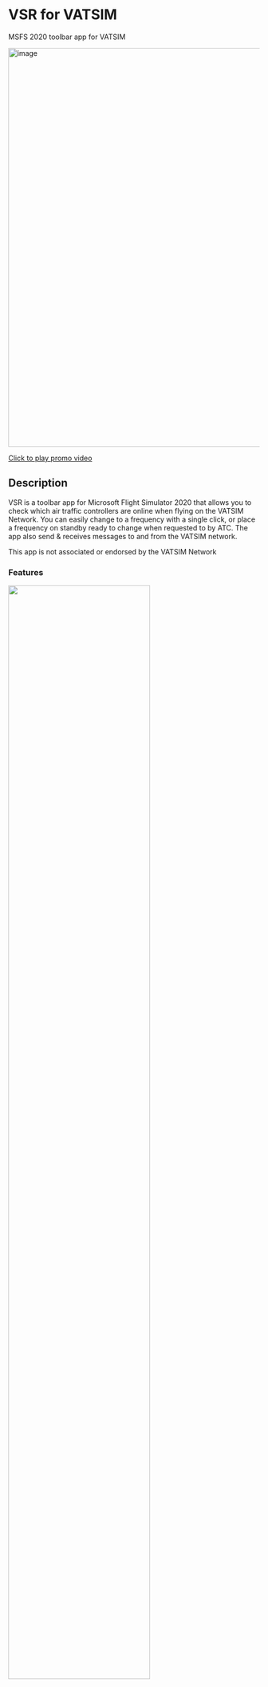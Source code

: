 # VSR for VATSIM 


MSFS 2020 toolbar app for VATSIM


<a href="https://www.youtube.com/watch?v=Xp72yo8IUcY" target="_blank"> <img width="800" alt="image" src="https://user-images.githubusercontent.com/4178804/178738153-935324aa-7ce9-4857-81c4-af3385934324.png"> </a>

<a href="https://www.youtube.com/watch?v=Xp72yo8IUcY"  target="_blank"> 
Click to play promo video </a>

## Description

VSR is a toolbar app for Microsoft Flight Simulator 2020 that allows you to check which air traffic controllers are online when flying on the VATSIM Network. You can easily change to a frequency with a single click, or place a frequency on standby ready to change when requested to by ATC. The app also send & receives messages to and from the VATSIM network.

This app is not associated or endorsed by the VATSIM Network

### Features


<img src="images/vs0.png"  width="75%" height="75%"></img>
<img src="images/vs1.png"  width="75%" height="75%"></img>
<img src="images/vs2.png"  width="75%" height="75%"></img>
<img src="images/vs3.png"  width="75%" height="75%"></img>
<img src="images/vs4.png"  width="75%" height="75%"></img>
<img src="images/vs5.png"  width="75%" height="75%"></img>
<img src="images/vs6.png"  width="75%" height="75%"></img>
<img src="images/v7.png"  width="75%" height="75%"></img>
<img src="images/vs8.png"  width="75%" height="75%"></img>
<img src="images/vs9.png"  width="75%" height="75%"></img>

## Getting Started
### Installation 
### The VSR Zip file
### Automatic installer
#### Virus warnings
#### Directories
#### Automatic Tests
### Manual installation
#### Directories
#### The VSR vPilot DLL
#### vPilot Sound file

### The Metar key
#### Why do you need a key?
#### Obtaining free key
#### Configuring the key in VSR

### Your vPilot CID
#### Why do you need it?
#### Configuring the vPilot CID in VSR

### Your SimBrief ID
#### Why do you need it?
### Where to find your SimBrief ID
#### Configuring the SimBrief CID in VSR

## Running the server
### Startup procedure
### 



## Screenshots
![Alt text](./images/screenshot1.png)

![Alt text](./images/screenshot2.png)

![Alt text](./images/screenshot3.png)
s
![Alt text](./images/screenshot4.png)
